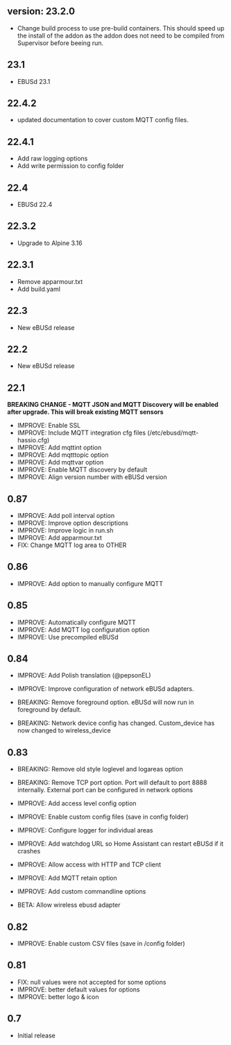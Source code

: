<!-- https://developers.home-assistant.io/docs/add-ons/presentation#keeping-a-changelog -->

## version: 23.2.0

- Change build process to use pre-build containers. This should speed up the install of the addon as the addon does not need to be compiled from Supervisor before beeing run.

## 23.1

- EBUSd 23.1

## 22.4.2

- updated documentation to cover custom MQTT config files.

## 22.4.1

- Add raw logging options
- Add write permission to config folder

## 22.4

- EBUSd 22.4

## 22.3.2

- Upgrade to Alpine 3.16

## 22.3.1

- Remove apparmour.txt
- Add build.yaml

## 22.3

- New eBUSd release

## 22.2

- New eBUSd release

## 22.1

**BREAKING CHANGE - MQTT JSON and MQTT Discovery will be enabled after upgrade.  This will break existing MQTT sensors**

- IMPROVE: Enable SSL
- IMPROVE: Include MQTT integration cfg files (/etc/ebusd/mqtt-hassio.cfg)
- IMPROVE: Add mqttint option
- IMPROVE: Add mqtttopic option
- IMPROVE: Add mqttvar option
- IMPROVE: Enable MQTT discovery by default
- IMPROVE: Align version number with eBUSd version

## 0.87

- IMPROVE: Add poll interval option
- IMPROVE: Improve option descriptions
- IMPROVE: Improve logic in run.sh
- IMPROVE: Add apparmour.txt
- FIX: Change MQTT log area to OTHER

## 0.86

- IMPROVE: Add option to manually configure MQTT

## 0.85

- IMPROVE: Automatically configure MQTT
- IMPROVE: Add MQTT log configuration option
- IMPROVE: Use precompiled eBUSd

## 0.84

- IMPROVE: Add Polish translation (@pepsonEL)
- IMPROVE: Improve configuration of network eBUSd adapters.

- BREAKING: Remove foreground option.  eBUSd will now run in foreground by default.
- BREAKING: Network device config has changed.  Custom_device has now changed to wireless_device


## 0.83

- BREAKING: Remove old style loglevel and logareas option
- BREAKING: Remove TCP port option.  Port will default to port 8888 internally.  External port can be configured in network options

- IMPROVE: Add access level config option
- IMPROVE: Enable custom config files (save in config folder)
- IMPROVE: Configure logger for individual areas
- IMPROVE: Add watchdog URL so Home Assistant can restart eBUSd if it crashes
- IMPROVE: Allow  access with HTTP and TCP client
- IMPROVE: Add MQTT retain option
- IMPROVE: Add custom commandline options

- BETA: Allow wireless ebusd adapter

## 0.82

- IMPROVE: Enable custom CSV files (save in /config folder)

## 0.81

- FIX: null values were not accepted for some options
- IMPROVE: better default values for options
- IMPROVE: better logo & icon

## 0.7

- Initial release
